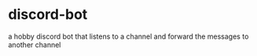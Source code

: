 # discord-bot
a hobby discord bot that listens to a channel and forward the messages to another channel

